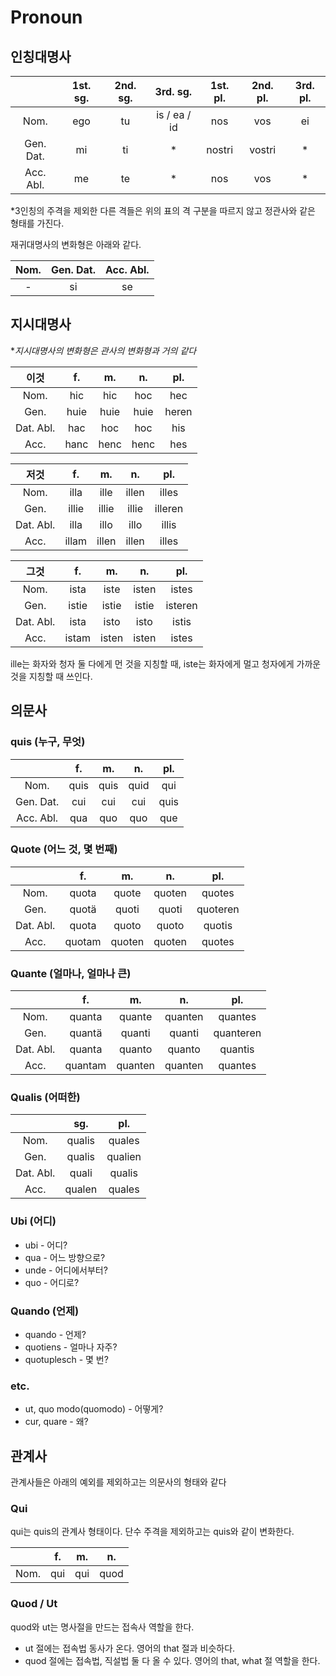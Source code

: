 # Pronoun



## 인칭대명사



|           | 1st. sg. | 2nd. sg. |   3rd. sg.   | 1st. pl. | 2nd. pl. | 3rd. pl. |
| :-------: | :------: | :------: | :----------: | :------: | :------: | :------: |
|   Nom.    |   ego    |    tu    | is / ea / id |   nos    |   vos    |    ei    |
| Gen. Dat. |    mi    |    ti    |      *       |  nostri  |  vostri  |    *     |
| Acc. Abl. |    me    |    te    |      *       |   nos    |   vos    |    *     |

*3인칭의 주격을 제외한 다른 격들은 위의 표의 격 구분을 따르지 않고 정관사와 같은 형태를 가진다.

재귀대명사의 변화형은 아래와 같다.

| Nom. | Gen. Dat. | Acc. Abl. |
| :--: | :-------: | :-------: |
|  -   |    si     |    se     |



## 지시대명사

**지시대명사의 변화형은 관사의 변화형과 거의 같다*



|   이것    |  f.  |  m.  |  n.  |  pl.  |
| :-------: | :--: | :--: | :--: | :---: |
|   Nom.    | hic  | hic  | hoc  |  hec  |
|   Gen.    | huie | huie | huie | heren |
| Dat. Abl. | hac  | hoc  | hoc  |  his  |
|   Acc.    | hanc | henc | henc |  hes  |



|   저것    |  f.   |  m.   |  n.   |   pl.   |
| :-------: | :---: | :---: | :---: | :-----: |
|   Nom.    | illa  | ille  | illen |  illes  |
|   Gen.    | illie | illie | illie | illeren |
| Dat. Abl. | illa  | illo  | illo  |  illis  |
|   Acc.    | illam | illen | illen |  illes  |



|   그것    |  f.   |  m.   |  n.   |   pl.   |
| :-------: | :---: | :---: | :---: | :-----: |
|   Nom.    | ista  | iste  | isten |  istes  |
|   Gen.    | istie | istie | istie | isteren |
| Dat. Abl. | ista  | isto  | isto  |  istis  |
|   Acc.    | istam | isten | isten |  istes  |



ille는 화자와 청자 둘 다에게 먼 것을 지칭할 때, iste는 화자에게 멀고 청자에게 가까운 것을 지칭할 때 쓰인다.





## 의문사



### quis (누구, 무엇)



|           |  f.  |  m.  |  n.  | pl.  |
| :-------: | :--: | :--: | :--: | :--: |
|   Nom.    | quis | quis | quid | qui  |
| Gen. Dat. | cui  | cui  | cui  | quis |
| Acc. Abl. | qua  | quo  | quo  | que  |



### Quote (어느 것, 몇 번째)



|           |     f.     |   m.   |   n.   |   pl.    |
| :-------: | :--------: | :----: | :----: | :------: |
|   Nom.    |   quota    | quote  | quoten |  quotes  |
|   Gen.    | quot&auml; | quoti  | quoti  | quoteren |
| Dat. Abl. |   quota    | quoto  | quoto  |  quotis  |
|   Acc.    |   quotam   | quoten | quoten |  quotes  |



### Quante (얼마나, 얼마나 큰)



|           |     f.      |   m.    |   n.    |    pl.    |
| :-------: | :---------: | :-----: | :-----: | :-------: |
|   Nom.    |   quanta    | quante  | quanten |  quantes  |
|   Gen.    | quant&auml; | quanti  | quanti  | quanteren |
| Dat. Abl. |   quanta    | quanto  | quanto  |  quantis  |
|   Acc.    |   quantam   | quanten | quanten |  quantes  |



### Qualis (어떠한)



|           |  sg.   |   pl.   |
| :-------: | :----: | :-----: |
|   Nom.    | qualis | quales  |
|   Gen.    | qualis | qualien |
| Dat. Abl. | quali  | qualis  |
|   Acc.    | qualen | quales  |



### Ubi (어디)



- ubi - 어디?
- qua - 어느 방향으로?
- unde - 어디에서부터?
- quo - 어디로?



### Quando (언제)



- quando - 언제?
- quotiens - 얼마나 자주?
- quotuplesch - 몇 번?



### etc.

- ut, quo modo(quomodo) - 어떻게?
- cur, quare - 왜?





## 관계사



관계사들은 아래의 예외를 제외하고는 의문사의 형태와 같다



### Qui

qui는 quis의 관계사 형태이다. 단수 주격을 제외하고는 quis와 같이 변화한다.

|      |  f.  |  m.  |  n.  |
| :--: | :--: | :--: | :--: |
| Nom. | qui  | qui  | quod |



### Quod / Ut

quod와 ut는 명사절을 만드는 접속사 역할을 한다.



- ut 절에는 접속법 동사가 온다. 영어의 that 절과 비슷하다.
- quod 절에는 접속법, 직설법 둘 다 올 수 있다. 영어의 that, what 절 역할을 한다.